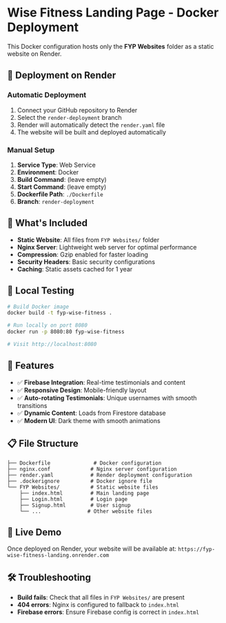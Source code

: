 # Wise Fitness Landing Page - Docker Deployment

This Docker configuration hosts only the **FYP Websites** folder as a static website on Render.

## 🚀 Deployment on Render

### Automatic Deployment
1. Connect your GitHub repository to Render
2. Select the `render-deployment` branch
3. Render will automatically detect the `render.yaml` file
4. The website will be built and deployed automatically

### Manual Setup
1. **Service Type**: Web Service
2. **Environment**: Docker
3. **Build Command**: (leave empty)
4. **Start Command**: (leave empty)
5. **Dockerfile Path**: `./Dockerfile`
6. **Branch**: `render-deployment`

## 📁 What's Included

- **Static Website**: All files from `FYP Websites/` folder
- **Nginx Server**: Lightweight web server for optimal performance
- **Compression**: Gzip enabled for faster loading
- **Security Headers**: Basic security configurations
- **Caching**: Static assets cached for 1 year

## 🔧 Local Testing

```bash
# Build Docker image
docker build -t fyp-wise-fitness .

# Run locally on port 8080
docker run -p 8080:80 fyp-wise-fitness

# Visit http://localhost:8080
```

## 🌟 Features

- ✅ **Firebase Integration**: Real-time testimonials and content
- ✅ **Responsive Design**: Mobile-friendly layout
- ✅ **Auto-rotating Testimonials**: Unique usernames with smooth transitions
- ✅ **Dynamic Content**: Loads from Firestore database
- ✅ **Modern UI**: Dark theme with smooth animations

## 📋 File Structure

```
├── Dockerfile              # Docker configuration
├── nginx.conf             # Nginx server configuration
├── render.yaml            # Render deployment configuration
├── .dockerignore          # Docker ignore file
└── FYP Websites/          # Static website files
    ├── index.html         # Main landing page
    ├── Login.html         # Login page
    ├── Signup.html        # User signup
    └── ...               # Other website files
```

## 🔗 Live Demo

Once deployed on Render, your website will be available at:
`https://fyp-wise-fitness-landing.onrender.com`

## 🛠️ Troubleshooting

- **Build fails**: Check that all files in `FYP Websites/` are present
- **404 errors**: Nginx is configured to fallback to `index.html`
- **Firebase errors**: Ensure Firebase config is correct in `index.html`
